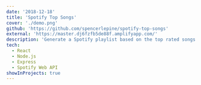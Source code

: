 ```yaml
---
date: '2018-12-18'
title: 'Spotify Top Songs'
cover: './demo.png'
github: 'https://github.com/spencerlepine/spotify-top-songs'
external: 'https://master.dj6fzfb5de88f.amplifyapp.com/'
description: 'Generate a Spotify playlist based on the top rated songs of your favorite artists. Connect user Spotify accounts to this React App and create personalized playlists by calling the Spotify Web API.'
tech:
  - React
  - Node.js
  - Express
  - Spotify Web API
showInProjects: true
---
```

